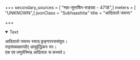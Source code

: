 +++
secondary_sources = [ "महा-सुभाषित-सङ्ग्रहः - 4718",]
meters = [ "UNKNOWN",]
jsonClass = "Subhaashita"
title = "आदितालो जयन्तः"

+++

<details open><summary>Text</summary>

आदितालो जयन्तः स्याच् छृङ्गाररससंयुतः।  
रुद्रसंख्याक्षरपदैर् आयुर्वृद्धिकरः परः।  
एक एव लघुर्यस्मिन्न् आदितालः स कथ्यते॥
</details>
